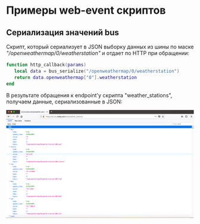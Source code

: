 # Примеры web-event скриптов

## Сериализация значений bus

Скрипт, который сериализует в JSON выборку данных из шины по маске _"/openweathermap/0/weatherstation"_ и отдает по HTTP при обращении:  

```lua
function http_callback(params)
   local data = bus_serialize("/openweathermap/0/weatherstation")
   return data.openweathermap["0"].weatherstation
end
```

В результате обращения к endpoint'у скрипта "weather_stations", получаем данные, сериализованные в JSON:  

![Web-event script](images/webScriptResponse.png "Web-event script")
